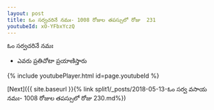 ```yaml
---
layout: post
title: ఓం సర్వచరినే నమః- 1008 రోజుల తపస్సులో రోజు  231
youtubeId: xO-YFbxYczQ
---
```

 
 
 ఓం సర్వచరినే నమః  
 
 -  ఎవరు ప్రతిచోటా ప్రయాణిస్తారు 
 
  
 
  
 
 
 
 
 
 


{% include youtubePlayer.html id=page.youtubeId %}
 
[Next]({{ site.baseurl }}{% link  split1/_posts/2018-05-13-ఓం సర్వ వసాయ నమః- 1008 రోజుల తపస్సులో రోజు  230.md%})
 
